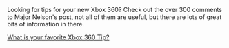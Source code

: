 Looking for tips for your new Xbox 360? Check out the over 300 comments to Major Nelson's post, not all of them are useful, but there are lots of great bits of information in there.

[What is your favorite Xbox 360 Tip?](http://www.majornelson.com/2006/01/24/what-is-your-favorite-xbox-360-tip/)